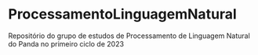 # ProcessamentoLinguagemNatural
Repositório do grupo de estudos de Processamento de Linguagem Natural do Panda no primeiro ciclo de 2023
